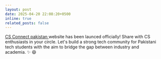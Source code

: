 ```yaml
---
layout: post
date: 2025-04-20 22:08:20+0500
inline: true
related_posts: false
---
```


<a href='https://csconnect.pk'> CS Connect pakistan </a> website has been launced officially! Share with CS enthusiasts in your circle. Let's build a strong tech community for Pakistani tech students with the aim to bridge the gap between industry and academia. :sparkles: :smile: